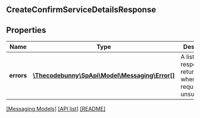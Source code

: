 ## CreateConfirmServiceDetailsResponse

## Properties

Name | Type | Description | Notes
------------ | ------------- | ------------- | -------------
**errors** | [**\Thecodebunny\SpApi\Model\Messaging\Error[]**](Error.md) | A list of error responses returned when a request is unsuccessful. | [optional]

[[Messaging Models]](../) [[API list]](../../Api) [[README]](../../../README.md)
